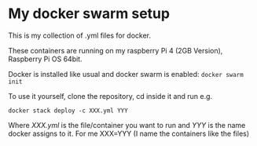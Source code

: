 # My docker swarm setup

This is my collection of .yml files for docker. 

These containers are running on my raspberry Pi 4 (2GB Version), Raspberry Pi OS 64bit.

Docker is installed like usual and docker swarm is enabled: ```docker swarm init```

To use it yourself, clone the repository, cd inside it and run e.g. 

```docker stack deploy -c XXX.yml YYY```

Where *XXX.yml* is the file/container you want to run and *YYY* is the name docker assigns to it. For me XXX=YYY (I name the containers like the files)

